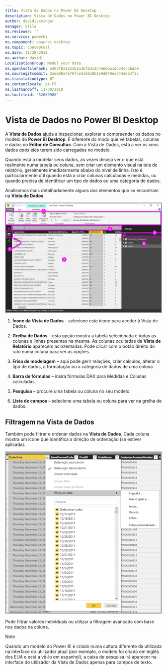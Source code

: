 ```yaml
---
title: Vista de Dados no Power BI Desktop
description: Vista de Dados no Power BI Desktop
author: davidiseminger
manager: kfile
ms.reviewer: ''
ms.service: powerbi
ms.component: powerbi-desktop
ms.topic: conceptual
ms.date: 11/28/2018
ms.author: davidi
LocalizationGroup: Model your data
ms.openlocfilehash: a403f8a115361a36fbd12c4a66ba1dd34cc3bdde
ms.sourcegitcommit: 2ae660a7b70fce23eb58b159d049eca44a664f2c
ms.translationtype: HT
ms.contentlocale: pt-PT
ms.lasthandoff: 11/30/2018
ms.locfileid: "52669986"
---
```

# <a name="data-view-in-power-bi-desktop"></a>Vista de Dados no Power BI Desktop
A **Vista de Dados** ajuda a inspecionar, explorar e compreender os dados no modelo do **Power BI Desktop**. É diferente do modo que vê tabelas, colunas e dados no **Editor de Consultas**. Com a Vista de Dados, está a ver os seus dados *após* eles terem sido carregados no modelo.

Quando está a modelar seus dados, às vezes deseja ver o que está realmente numa tabela ou coluna, sem criar um elemento visual na tela de relatório, geralmente imediatamente abaixo do nível de linha. Isto é particularmente útil quando está a criar colunas calculadas e medidas, ou quando precisa de identificar um tipo de dados ou uma categoria de dados.

Analisemos mais detalhadamente alguns dos elementos que se encontram na **Vista de Dados**.

![Vista de dados no Power BI Desktop](media/desktop-data-view/dataview_fullscreen.png)

1. **Ícone da Vista de Dados** – selecione este ícone para aceder à Vista de Dados.

2. **Grelha de Dados** – esta opção mostra a tabela selecionada e todas as colunas e linhas presentes na mesma. As colunas ocultadas da **Vista de Relatório** aparecem acinzentadas. Pode clicar com o botão direito do rato numa coluna para ver as opções.

3. **Friso de modelagem** – aqui pode gerir relações, criar cálculos, alterar o tipo de dados, a formatação ou a categoria de dados de uma coluna.

4. **Barra de fórmulas** – insira fórmulas DAX para Medidas e Colunas calculadas.

5. **Pesquisa** – procure uma tabela ou coluna no seu modelo.

6. **Lista de campos** – selecione uma tabela ou coluna para ver na grelha de dados.

## <a name="filtering-in-data-view"></a>Filtragem na Vista de Dados

Também pode filtrar e ordenar dados na **Vista de Dados**. Cada coluna mostra um ícone que identifica a direção de ordenação (se estiver aplicada).

![Ordenar e filtrar na Vista de Dados no Power BI Desktop](media/desktop-data-view/dataview_sort-and-filter.png)

Pode filtrar valores individuais ou utilizar a filtragem avançada com base nos dados na coluna. 

> [!NOTE]
> Quando um modelo do Power BI é criado numa cultura diferente da utilizada na interface do utilizador atual (por exemplo, o modelo foi criado em inglês dos EUA e está a vê-lo em espanhol), a caixa de pesquisa irá aparecer na interface do utilizador da Vista de Dados apenas para campos de texto.
